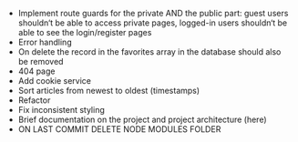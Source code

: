- Implement route guards for the private AND the public part: guest users shouldn‘t be able to access private pages,        logged-in users shouldn‘t be able to see the login/register pages
- Error handling
- On delete the record in the favorites array in the database should also be removed
- 404 page
- Add cookie service
- Sort articles from newest to oldest (timestamps)
- Refactor
- Fix inconsistent styling
- Brief documentation on the project and project architecture (here)
- ON LAST COMMIT DELETE NODE MODULES FOLDER
